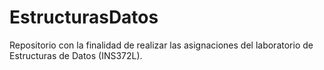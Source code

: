 # EstructurasDatos
Repositorio con la finalidad de realizar las asignaciones del laboratorio de Estructuras de Datos (INS372L).
